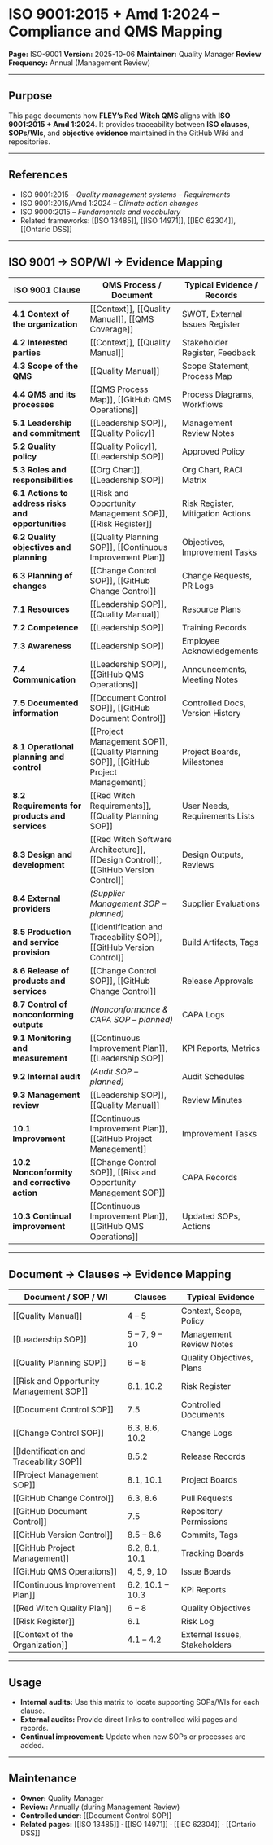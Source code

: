 # **ISO 9001:2015 + Amd 1:2024 – Compliance and QMS Mapping**

**Page:** ISO-9001
**Version:** 2025-10-06
**Maintainer:** Quality Manager
**Review Frequency:** Annual (Management Review)

---

## **Purpose**

This page documents how **FLEY’s Red Witch QMS** aligns with **ISO 9001:2015 + Amd 1:2024**.
It provides traceability between **ISO clauses**, **SOPs/WIs**, and **objective evidence** maintained in the GitHub Wiki and repositories.

---

## **References**

* ISO 9001:2015 – *Quality management systems – Requirements*
* ISO 9001:2015/Amd 1:2024 – *Climate action changes*
* ISO 9000:2015 – *Fundamentals and vocabulary*
* Related frameworks: [[ISO 13485]], [[ISO 14971]], [[IEC 62304]], [[Ontario DSS]]

---

## **ISO 9001 → SOP/WI → Evidence Mapping**

| **ISO 9001 Clause**                                | **QMS Process / Document**                                                          | **Typical Evidence / Records**    |
| -------------------------------------------------- | ----------------------------------------------------------------------------------- | --------------------------------- |
| **4.1 Context of the organization**                | [[Context]], [[Quality Manual]], [[QMS Coverage]]                                   | SWOT, External Issues Register    |
| **4.2 Interested parties**                         | [[Context]], [[Quality Manual]]                                                     | Stakeholder Register, Feedback    |
| **4.3 Scope of the QMS**                           | [[Quality Manual]]                                                                  | Scope Statement, Process Map      |
| **4.4 QMS and its processes**                      | [[QMS Process Map]], [[GitHub QMS Operations]]                                      | Process Diagrams, Workflows       |
| **5.1 Leadership and commitment**                  | [[Leadership SOP]], [[Quality Policy]]                                              | Management Review Notes           |
| **5.2 Quality policy**                             | [[Quality Policy]], [[Leadership SOP]]                                              | Approved Policy                   |
| **5.3 Roles and responsibilities**                 | [[Org Chart]], [[Leadership SOP]]                                                   | Org Chart, RACI Matrix            |
| **6.1 Actions to address risks and opportunities** | [[Risk and Opportunity Management SOP]], [[Risk Register]]                          | Risk Register, Mitigation Actions |
| **6.2 Quality objectives and planning**            | [[Quality Planning SOP]], [[Continuous Improvement Plan]]                           | Objectives, Improvement Tasks     |
| **6.3 Planning of changes**                        | [[Change Control SOP]], [[GitHub Change Control]]                                   | Change Requests, PR Logs          |
| **7.1 Resources**                                  | [[Leadership SOP]], [[Quality Manual]]                                              | Resource Plans                    |
| **7.2 Competence**                                 | [[Leadership SOP]]                                                                  | Training Records                  |
| **7.3 Awareness**                                  | [[Leadership SOP]]                                                                  | Employee Acknowledgements         |
| **7.4 Communication**                              | [[Leadership SOP]], [[GitHub QMS Operations]]                                       | Announcements, Meeting Notes      |
| **7.5 Documented information**                     | [[Document Control SOP]], [[GitHub Document Control]]                               | Controlled Docs, Version History  |
| **8.1 Operational planning and control**           | [[Project Management SOP]], [[Quality Planning SOP]], [[GitHub Project Management]] | Project Boards, Milestones        |
| **8.2 Requirements for products and services**     | [[Red Witch Requirements]], [[Quality Planning SOP]]                                | User Needs, Requirements Lists    |
| **8.3 Design and development**                     | [[Red Witch Software Architecture]], [[Design Control]], [[GitHub Version Control]] | Design Outputs, Reviews           |
| **8.4 External providers**                         | *(Supplier Management SOP – planned)*                                               | Supplier Evaluations              |
| **8.5 Production and service provision**           | [[Identification and Traceability SOP]], [[GitHub Version Control]]                 | Build Artifacts, Tags             |
| **8.6 Release of products and services**           | [[Change Control SOP]], [[GitHub Change Control]]                                   | Release Approvals                 |
| **8.7 Control of nonconforming outputs**           | *(Nonconformance & CAPA SOP – planned)*                                             | CAPA Logs                         |
| **9.1 Monitoring and measurement**                 | [[Continuous Improvement Plan]], [[Leadership SOP]]                                 | KPI Reports, Metrics              |
| **9.2 Internal audit**                             | *(Audit SOP – planned)*                                                             | Audit Schedules                   |
| **9.3 Management review**                          | [[Leadership SOP]], [[Quality Manual]]                                              | Review Minutes                    |
| **10.1 Improvement**                               | [[Continuous Improvement Plan]], [[GitHub Project Management]]                      | Improvement Tasks                 |
| **10.2 Nonconformity and corrective action**       | [[Change Control SOP]], [[Risk and Opportunity Management SOP]]                     | CAPA Records                      |
| **10.3 Continual improvement**                     | [[Continuous Improvement Plan]], [[GitHub QMS Operations]]                          | Updated SOPs, Actions             |

---

## **Document → Clauses → Evidence Mapping**

| **Document / SOP / WI**                 | **Clauses**      | **Typical Evidence**          |
| --------------------------------------- | ---------------- | ----------------------------- |
| [[Quality Manual]]                      | 4 – 5            | Context, Scope, Policy        |
| [[Leadership SOP]]                      | 5 – 7, 9 – 10    | Management Review Notes       |
| [[Quality Planning SOP]]                | 6 – 8            | Quality Objectives, Plans     |
| [[Risk and Opportunity Management SOP]] | 6.1, 10.2        | Risk Register                 |
| [[Document Control SOP]]                | 7.5              | Controlled Documents          |
| [[Change Control SOP]]                  | 6.3, 8.6, 10.2   | Change Logs                   |
| [[Identification and Traceability SOP]] | 8.5.2            | Release Records               |
| [[Project Management SOP]]              | 8.1, 10.1        | Project Boards                |
| [[GitHub Change Control]]               | 6.3, 8.6         | Pull Requests                 |
| [[GitHub Document Control]]             | 7.5              | Repository Permissions        |
| [[GitHub Version Control]]              | 8.5 – 8.6        | Commits, Tags                 |
| [[GitHub Project Management]]           | 6.2, 8.1, 10.1   | Tracking Boards               |
| [[GitHub QMS Operations]]               | 4, 5, 9, 10      | Issue Boards                  |
| [[Continuous Improvement Plan]]         | 6.2, 10.1 – 10.3 | KPI Reports                   |
| [[Red Witch Quality Plan]]              | 6 – 8            | Quality Objectives            |
| [[Risk Register]]                       | 6.1              | Risk Log                      |
| [[Context of the Organization]]         | 4.1 – 4.2        | External Issues, Stakeholders |

---

## **Usage**

* **Internal audits:** Use this matrix to locate supporting SOPs/WIs for each clause.
* **External audits:** Provide direct links to controlled wiki pages and records.
* **Continual improvement:** Update when new SOPs or processes are added.

---

## **Maintenance**

* **Owner:** Quality Manager
* **Review:** Annually (during Management Review)
* **Controlled under:** [[Document Control SOP]]
* **Related pages:** [[ISO 13485]] · [[ISO 14971]] · [[IEC 62304]] · [[Ontario DSS]]
